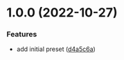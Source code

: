 # 1.0.0 (2022-10-27)


### Features

* add initial preset ([d4a5c6a](https://github.com/danielwaltz/unocss-preset-prime/commit/d4a5c6a576558bceb02428092503fc94c62f0757))
